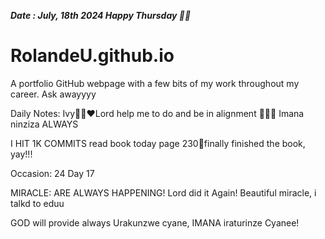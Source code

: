 ***Date : July, 18th 2024 Happy Thursday 🫶🏾***
# RolandeU.github.io
 
A portfolio GitHub webpage with a few bits of my work throughout my career. Ask awayyyy

Daily Notes:
Ivy🙌🏽❤️Lord help me to do and be in alignment  💚🙏🏾 Imana ninziza ALWAYS 

I HIT 1K COMMITS
read book today page 230💚finally finished the book, yay!!!

Occasion: 24
 Day 17

MIRACLE: ARE ALWAYS HAPPENING!
Lord did it Again! Beautiful miracle, i talkd to eduu

GOD will provide always 
Urakunzwe cyane, IMANA iraturinze Cyanee!






